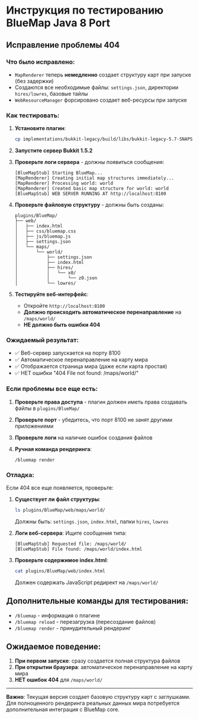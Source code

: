 # Инструкция по тестированию BlueMap Java 8 Port

## Исправление проблемы 404

### Что было исправлено:
- `MapRenderer` теперь **немедленно** создает структуру карт при запуске (без задержки)
- Создаются все необходимые файлы: `settings.json`, директории `hires/lowres`, базовые тайлы
- `WebResourceManager` форсировано создает веб-ресурсы при запуске

### Как тестировать:

1. **Установите плагин**:
   ```bash
   cp implementations/bukkit-legacy/build/libs/bukkit-legacy-5.7-SNAPSHOT.jar /path/to/server/plugins/
   ```

2. **Запустите сервер Bukkit 1.5.2**

3. **Проверьте логи сервера** - должны появиться сообщения:
   ```
   [BlueMapStub] Starting BlueMap...
   [MapRenderer] Creating initial map structures immediately...
   [MapRenderer] Processing world: world
   [MapRenderer] Created basic map structure for world: world
   [BlueMapStub] WEB SERVER RUNNING AT http://localhost:8100
   ```

4. **Проверьте файловую структуру** - должны быть созданы:
   ```
   plugins/BlueMap/
   ├── web/
   │   ├── index.html
   │   ├── css/bluemap.css
   │   ├── js/bluemap.js
   │   ├── settings.json
   │   └── maps/
   │       └── world/
   │           ├── settings.json
   │           ├── index.html
   │           ├── hires/
   │           │   └── x0/
   │           │       └── z0.json
   │           └── lowres/
   ```

5. **Тестируйте веб-интерфейс**:
   - Откройте `http://localhost:8100`
   - **Должно происходить автоматическое перенаправление** на `/maps/world/`
   - **НЕ должно быть ошибки 404**

### Ожидаемый результат:
- ✅ Веб-сервер запускается на порту 8100
- ✅ Автоматическое перенаправление на карту мира
- ✅ Отображается страница мира (даже если карта простая)
- ✅ НЕТ ошибки "404 File not found: /maps/world/"

### Если проблемы все еще есть:

1. **Проверьте права доступа** - плагин должен иметь права создавать файлы в `plugins/BlueMap/`

2. **Проверьте порт** - убедитесь, что порт 8100 не занят другими приложениями

3. **Проверьте логи** на наличие ошибок создания файлов

4. **Ручная команда рендеринга**:
   ```
   /bluemap render
   ```

### Отладка:

Если 404 все еще появляется, проверьте:

1. **Существует ли файл структуры**:
   ```bash
   ls plugins/BlueMap/web/maps/world/
   ```
   Должны быть: `settings.json`, `index.html`, папки `hires`, `lowres`

2. **Логи веб-сервера**:
   Ищите сообщения типа:
   ```
   [BlueMapStub] Requested file: /maps/world/
   [BlueMapStub] File found: /maps/world/index.html
   ```

3. **Проверьте содержимое index.html**:
   ```bash
   cat plugins/BlueMap/web/index.html
   ```
   Должен содержать JavaScript редирект на `/maps/world/`

## Дополнительные команды для тестирования:

- `/bluemap` - информация о плагине
- `/bluemap reload` - перезагрузка (пересоздание файлов)
- `/bluemap render` - принудительный рендеринг

## Ожидаемое поведение:

1. **При первом запуске**: сразу создается полная структура файлов
2. **При открытии браузера**: автоматическое перенаправление на карту мира
3. **НЕТ ошибок 404** для `/maps/world/`

---

**Важно**: Текущая версия создает базовую структуру карт с заглушками. Для полноценного рендеринга реальных данных мира потребуется дополнительная интеграция с BlueMap core. 